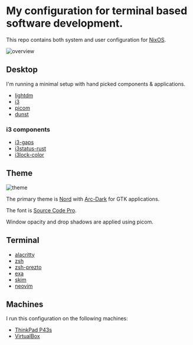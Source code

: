 # My configuration for terminal based software development.

This repo contains both system and user configuration for [NixOS](https://nixos.org/).

![overview](https://i.imgur.com/r2C0wGo.png)

## Desktop

I'm running a minimal setup with hand picked components & applications.

* [lightdm](https://wiki.archlinux.org/index.php/LightDM)
* [i3](https://wiki.archlinux.org/index.php/I3)
* [picom](https://wiki.archlinux.org/index.php/picom)
* [dunst](https://wiki.archlinux.org/index.php/Dunst)

### i3 components

* [i3-gaps](https://github.com/Airblader/i3)
* [i3status-rust](https://github.com/greshake/i3status-rust)
* [i3lock-color](https://github.com/PandorasFox/i3lock-color)

## Theme

![theme](https://i.imgur.com/ezM1FR8.png)

The primary theme is [Nord](https://www.nordtheme.com/) with [Arc-Dark](https://github.com/horst3180/Arc-theme#arc-dark) for GTK applications.

The font is [Source Code Pro](http://adobe-fonts.github.io/source-code-pro/).

Window opacity and drop shadows are applied using picom.

## Terminal

* [alacritty](https://github.com/jwilm/alacritty)
* [zsh](https://wiki.archlinux.org/index.php/Zsh)
* [zsh-prezto](https://github.com/sorin-ionescu/prezto)
* [exa](https://the.exa.website/)
* [skim](https://github.com/lotabout/skim)
* [neovim](https://neovim.io/)

## Machines

I run this configuration on the following machines:

* [ThinkPad P43s](./docs/thinkpad.md)
* [VirtualBox](./docs/virtualbox.md)
